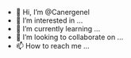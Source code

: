 - 👋 Hi, I’m @Canergenel
- 👀 I’m interested in ...
- 🌱 I’m currently learning ...
- 💞️ I’m looking to collaborate on ...
- 📫 How to reach me ...

<!---
Canergenel/Canergenel is a ✨ special ✨ repository because its `README.md` (this file) appears on your GitHub profile.
You can click the Preview link to take a look at your changes.
--->
